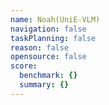 ```yaml
---
name: Noah(UniE-VLM)
navigation: false
taskPlanning: false
reason: false
opensource: false
score:
  benchmark: {}
  summary: {}
---
```

